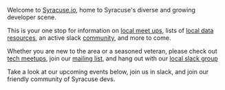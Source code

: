 Welcome to [Syracuse.io](http://syracuse.io), home to Syracuse's diverse and growing developer scene.

This is your one stop for information on [local meet ups](/groups/), lists of [local data
resources](/resources/), an active slack [community](/community/), and more to come.

Whether you are new to the area or a seasoned veteran, please check
out [tech meetups](/groups), join our
[mailing list](https://tinyletter.com/syracuseio), and hang out
with our [local slack group](//slackacuse.herokuapp.com)

<center><script async defer src="https://syracuseio.now.sh/slackin.js?large"></script></center>

Take a look at our upcoming events below, join us in slack,
and join our friendly community of Syracuse devs.